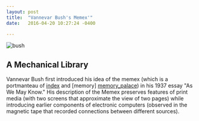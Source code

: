 ```yaml
---
layout: post
title:  "Vannevar Bush's Memex'"
date:   2016-04-20 10:27:24 -0400

---
```

![bush]({{site.baseurl}}/assets/bush_memex.jpg)

## A Mechanical Library 
Vannevar Bush first introduced his idea of the memex (which is a portmanteau of [index][locke_index] and [memory] [memory_palace]) in his 1937 essay "As We May Know." His description of the Memex preserves features of print media (with two screens that approximate the view of two pages) while introducing earlier components of electronic computers (observed in the magnetic tape that recorded connections between different sources). 


[bush_wiki]: https://en.wikipedia.org/wiki/Vannevar_Bush
[locke_index]: {{site.baseurl}}/2016/04/20/locke-commonplace.html
[memory_palace]: {{site.baseurl}}/2016/04/20/memory-palace.html

